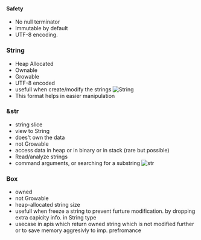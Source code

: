 #### Safety

- No null terminator
- Immutable by default
- UTF-8 encoding.

### String

- Heap Allocated
- Ownable
- Growable
- UTF-8 encoded
- usefull when create/modify the strings
  ![String]("./String.png")
- This format helps in easier manipulation

### &str

- string slice
- view to String
- does't own the data
- not Growable
- access data in heap or in binary or in stack (rare but possible)
- Read/analyze strings
- command arguments, or searching for a substring
  ![str]("./str.png")

### Box<str>

- owned
- not Growable
- heap-allocated string size
- usefull when freeze a string to prevent furture modification. by dropping extra capicity info. in String type
- usecase in apis which return owned string which is not modified further or to save memory aggresivly to imp. prefromance
